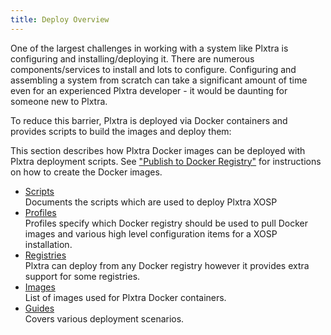 ```yaml
---
title: Deploy Overview
---
```


One of the largest challenges in working with a system like Plxtra is configuring and installing/deploying it.  There are numerous components/services to install and lots to configure. Configuring and assembling a system from scratch can take a significant amount of time even for an experienced Plxtra developer - it would be daunting for someone new to Plxtra.

To reduce this barrier, Plxtra is deployed via Docker containers and provides scripts to build the images and deploy them:

This section describes how Plxtra Docker images can be deployed with Plxtra deployment scripts.  See ["Publish to Docker Registry"](/source/publish/) for instructions on how to create the Docker images.

* [Scripts](./scripts/)\
Documents the scripts which are used to deploy Plxtra XOSP
* [Profiles](./profiles/)\
Profiles specify which Docker registry should be used to pull Docker images and various high level configuration items for a XOSP installation.
* [Registries](./registries/)\
Plxtra can deploy from any Docker registry however it provides extra support for some registries.
* [Images](./images/)\
List of images used for Plxtra Docker containers.
* [Guides](./guides/)\
Covers various deployment scenarios.
